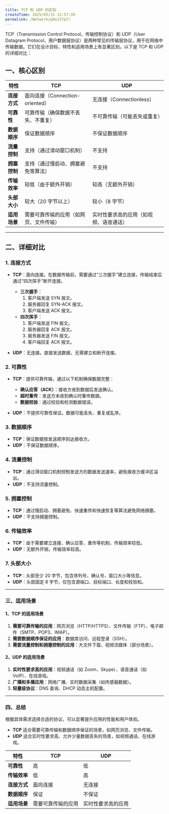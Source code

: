 ```yaml
---
title: TCP 和 UDP 的区别
createTime: 2025/03/15 12:57:39
permalink: /Network/p8oi57pf/
---
```


TCP（Transmission Control Protocol，传输控制协议）和 UDP（User Datagram Protocol，用户数据报协议）是两种常见的传输层协议，用于在网络中传输数据。它们在设计目标、特性和适用场景上有显著区别。以下是 TCP 和 UDP 的详细对比：

## 一、核心区别

| **特性**     | **TCP**                                | **UDP**                                |
| ------------ | -------------------------------------- | -------------------------------------- |
| **连接方式** | 面向连接（Connection-oriented）        | 无连接（Connectionless）               |
| **可靠性**   | 可靠传输（确保数据不丢失、不重复）     | 不可靠传输（可能丢失或重复）           |
| **数据顺序** | 保证数据顺序                           | 不保证数据顺序                         |
| **流量控制** | 支持（通过滑动窗口机制）               | 不支持                                 |
| **拥塞控制** | 支持（通过慢启动、拥塞避免等算法）     | 不支持                                 |
| **传输效率** | 较低（由于额外开销）                   | 较高（无额外开销）                     |
| **头部大小** | 较大（20 字节以上）                    | 较小（8 字节）                         |
| **适用场景** | 需要可靠传输的应用（如网页、文件传输） | 实时性要求高的应用（如视频、语音通话） |

---

## 二、详细对比

### 1. 连接方式

- **TCP**：面向连接。在数据传输前，需要通过“三次握手”建立连接，传输结束后通过“四次挥手”断开连接。

  - **三次握手**：
    1. 客户端发送 SYN 报文。
    2. 服务器回复 SYN-ACK 报文。
    3. 客户端发送 ACK 报文。
  - **四次挥手**：
    1. 客户端发送 FIN 报文。
    2. 服务器回复 ACK 报文。
    3. 服务器发送 FIN 报文。
    4. 客户端回复 ACK 报文。

- **UDP**：无连接。直接发送数据，无需建立和断开连接。

### 2. 可靠性

- **TCP**：提供可靠传输，通过以下机制确保数据完整：

  - **确认应答（ACK）**：接收方收到数据后发送确认。
  - **超时重传**：发送方未收到确认时重传数据。
  - **数据校验**：通过校验和检测数据错误。

- **UDP**：不提供可靠性保证。数据可能丢失、重复或乱序。

### 3. 数据顺序

- **TCP**：保证数据按发送顺序到达接收方。
- **UDP**：不保证数据顺序。

### 4. 流量控制

- **TCP**：通过滑动窗口机制控制发送方的数据发送速率，避免接收方缓冲区溢出。
- **UDP**：不支持流量控制。

### 5. 拥塞控制

- **TCP**：通过慢启动、拥塞避免、快速重传和快速恢复等算法避免网络拥塞。
- **UDP**：不支持拥塞控制。

### 6. 传输效率

- **TCP**：由于需要建立连接、确认应答、重传等机制，传输效率较低。
- **UDP**：无额外开销，传输效率较高。

### 7. 头部大小

- **TCP**：头部至少 20 字节，包含序列号、确认号、窗口大小等信息。
- **UDP**：头部固定 8 字节，仅包含源端口、目标端口、长度和校验和。

---

### **三、适用场景**

#### 1、TCP 的适用场景

1. **需要可靠传输的应用**：网页浏览（HTTP/HTTPS）、文件传输（FTP）、电子邮件（SMTP、POP3、IMAP）。
2. **需要数据顺序保证的应用**：数据库访问、远程登录（SSH）。
3. **需要流量控制和拥塞控制的应用**：大文件下载、视频流媒体（部分场景）。

#### 2、UDP 的适用场景

1. **实时性要求高的应用**：视频通话（如 Zoom、Skype）、语音通话（如 VoIP）、在线游戏。
2. **广播和多播应用**：网络广播、实时数据采集（如传感器数据）。
3. **轻量级协议**：DNS 查询、DHCP 动态主机配置。

---

### 四、总结

根据具体需求选择合适的协议，可以显著提升应用的性能和用户体验。

- **TCP** 适合需要可靠传输和数据顺序保证的场景，如网页浏览、文件传输。
- **UDP** 适合实时性要求高、允许少量数据丢失的场景，如视频通话、在线游戏。

| **特性**     | **TCP**            | **UDP**            |
| ------------ | ------------------ | ------------------ |
| **可靠性**   | 高                 | 低                 |
| **传输效率** | 低                 | 高                 |
| **连接方式** | 面向连接           | 无连接             |
| **数据顺序** | 保证               | 不保证             |
| **适用场景** | 需要可靠传输的应用 | 实时性要求高的应用 |
